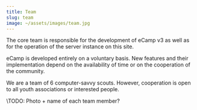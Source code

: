 ```yaml
---
title: Team
slug: team
image: ~/assets/images/team.jpg
---
```

The core team is responsible for the development of eCamp v3 as well as for the operation of the server instance on this site.  

eCamp is developed entirely on a voluntary basis. New features and their implementation depend on the availability of time or on the cooperation of the community. 

We are a team of 6 computer-savvy scouts. However, cooperation is open to all youth associations or interested people.

\TODO: Photo + name of each team member?